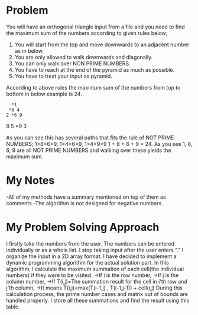# Problem
You will have an orthogonal triangle input from a file and you need to find the maximum sum of the numbers according to given rules below;

1. You will start from the top and move downwards to an adjacent number as in below.
2. You are only allowed to walk downwards and diagonally.
3. You can only walk over NON PRIME NUMBERS.
4. You have to reach at the end of the pyramid as much as possible.
5. You have to treat your input as pyramid.

According to above rules the maximum sum of the numbers from top to bottom in below example is 24.

      *1
     *8 4
    2 *6 9
   8 5 *9 3

As you can see this has several paths that fits the rule of NOT PRIME NUMBERS; 1>8>6>9, 1>4>6>9, 1>4>9>9
1 + 8 + 6 + 9 = 24.  As you see 1, 8, 6, 9 are all NOT PRIME NUMBERS and walking over these yields the maximum sum.

# My Notes
-All of my methods have a summary mentioned on top of them as comments
-The algorithm is not designed for negative numbers.

# My Problem Solving Approach
I firstly take the numbers from the user. The numbers can be entered individually or as a whole list.
I stop taking input after the user enters "."
I organize the input in a 2D array format.
I have decided to implement a dynamic programming algorithm for the actual solution part.
In this algorithm, I calculate the maximum summation of each cell(the individual numbers) if they were to be visited.
->If i is the row number,
->If j is the column number,
->If T(i,j)=The summation result for the cell in i'th row and j'th column,
->It means T(i,j)=max(T(i-1,j) , T(i-1,j-1)) + cell(i,j)
During this calculation process, the prime number cases and matrix out of bounds are handled properly.
I store all these summations and find the result using this table.
